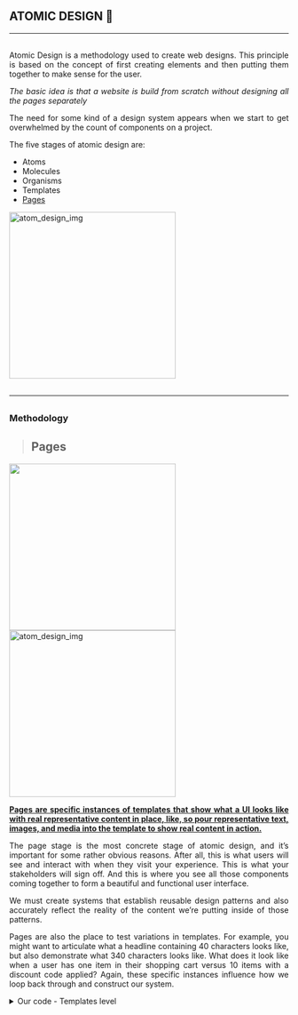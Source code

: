 ## ATOMIC DESIGN 🔬

<hr/>
<div style="text-align:justify; margin-top:30px">
<p >Atomic Design is a methodology used to create web designs. This principle is based on the concept of first creating elements and then putting them together to make sense for the user.</p>

<p> <i>The basic idea is that a website is build from scratch without designing all the pages separately</i></p>
<p>The need for some kind of a design system appears when we start to get overwhelmed by the count of components on a project.</p>

<p>
The five stages of atomic design are:
<ul>
<li>Atoms</li>
<li>Molecules</li>
<li>Organisms</li>
<li>Templates</li>
<li><a href="#Pages">Pages</a></li>
<ul>
</p>
</div>
<div>
<img src="https://andelav4prod.wpengine.com/wp-content/uploads/2019/10/gif.gif" alt="atom_design_img" height="300px"/>
</div>
<hr style="margin-bottom:30px;margin-top:30px"/>

### Methodology

> <h2 id="Pages">Pages</h2>

<img src="https://atomicdesign.bradfrost.com/images/content/atomic-design-pages.png" height="300px"/>

<img src="https://atomicdesign.bradfrost.com/images/content/page.png" alt="atom_design_img" height="300px"/>

<div style="text-align:justify;">
<p style="text-decoration:underline;font-weight:bold">Pages are specific instances of templates that show what a UI looks like with real representative content in place, like, so pour representative text, images, and media into the template to show real content in action.</p>
<p>The page stage is the most concrete stage of atomic design, and it’s important for some rather obvious reasons. After all, this is what users will see and interact with when they visit your experience. This is what your stakeholders will sign off. And this is where you see all those components coming together to form a beautiful and functional user interface.
</p>
<p>
We must create systems that establish reusable design patterns and also accurately reflect the reality of the content we’re putting inside of those patterns.
</p>
<div>
<p> Pages are also the place to test variations in templates. For example, you might want to articulate what a headline containing 40 characters looks like, but also demonstrate what 340 characters looks like. What does it look like when a user has one item in their shopping cart versus 10 items with a discount code applied? Again, these specific instances influence how we loop back through and construct our system.</p>

</div>
<details>
  <summary>Our code - Templates level</summary>
  <div>
    <ul>
    <li>Homepage</li>
    <li>Final interface</li>
    </ul>
  </div>
</details>
